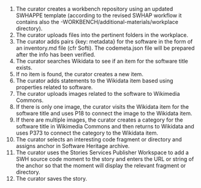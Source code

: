 1. The curator creates a workbench repository using an updated SWHAPPE template (according to the revised SWHAP workflow it contains also the -WORKBENCH/additional-materials/workplace directory).
2. The curator uploads files into the pertinent folders in the workplace.
3. The curator adds pairs {key: metadata} for the software in the form of an inventory.md file (cfr Softi). The codemeta.json file will be prepared after the info has been verified.
4. The curator searches Wikidata to see if an item for the software title exists.
5. If no item is found, the curator creates a new item.
6. The curator adds statements to the Wikidata item based using properties related to software.
7. The curator uploads images related to the software to Wikimedia Commons.
8. If there is only one image, the curator visits the Wikidata item for the software title and uses P18 to connect the image to the Wikidata item.
9. If there are multiple images, the curator creates a category for the software title in Wikimedia Commons and then returns to Wikidata and uses P373 to connect the category to the Wikidata item.
11. The curator selects an interesting code fragment or directory and assigns anchor in Software Heritage archive.
12. The curator uses the Stories Services Publisher Workspace to add a SWH source code moment to the story and enters the URL or string of the anchor so that the moment will display the relevant fragment or directory.
13. The curator saves the story.